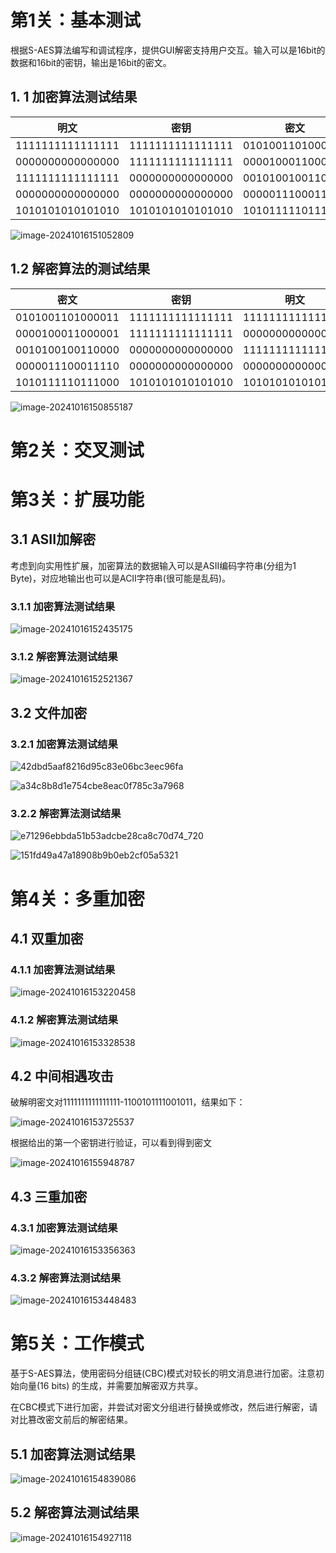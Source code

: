 # 第1关：基本测试

根据S-AES算法编写和调试程序，提供GUI解密支持用户交互。输入可以是16bit的数据和16bit的密钥，输出是16bit的密文。

## 1. 1 加密算法测试结果

|     **明文**     |     **密钥**     |     **密文**     |
| :--------------: | :--------------: | :--------------: |
| 1111111111111111 | 1111111111111111 | 0101001101000011 |
| 0000000000000000 | 1111111111111111 | 0000100011000001 |
| 1111111111111111 | 0000000000000000 | 0010100100110000 |
| 0000000000000000 | 0000000000000000 | 0000011100011110 |
| 1010101010101010 | 1010101010101010 | 1010111110111000 |

![image-20241016151052809](./assets/image-20241016151052809.png)

## 1.2 解密算法的测试结果

|     **密文**     |     **密钥**     |     **明文**     |
| :--------------: | :--------------: | :--------------: |
| 0101001101000011 | 1111111111111111 | 1111111111111111 |
| 0000100011000001 | 1111111111111111 | 0000000000000000 |
| 0010100100110000 | 0000000000000000 | 1111111111111111 |
| 0000011100011110 | 0000000000000000 | 0000000000000000 |
| 1010111110111000 | 1010101010101010 | 1010101010101010 |

![image-20241016150855187](./assets/image-20241016150855187.png)



# 第2关：交叉测试





# 第3关：扩展功能

## 3.1 ASII加解密

考虑到向实用性扩展，加密算法的数据输入可以是ASII编码字符串(分组为1 Byte)，对应地输出也可以是ACII字符串(很可能是乱码)。

### 3.1.1 加密算法测试结果

![image-20241016152435175](./assets/image-20241016152435175.png)

### 3.1.2 解密算法测试结果

![image-20241016152521367](./assets/image-20241016152521367.png)

## 3.2 文件加密

### 3.2.1 加密算法测试结果

![42dbd5aaf8216d95c83e06bc3eec96fa](./assets/42dbd5aaf8216d95c83e06bc3eec96fa.png)

![a34c8b8d1e754cbe8eac0f785c3a7968](./assets/a34c8b8d1e754cbe8eac0f785c3a7968.png)

### 3.2.2 解密算法测试结果

![e71296ebbda51b53adcbe28ca8c70d74_720](./assets/e71296ebbda51b53adcbe28ca8c70d74_720.png)

![151fd49a47a18908b9b0eb2cf05a5321](./assets/151fd49a47a18908b9b0eb2cf05a5321.png)

# 第4关：多重加密

## 4.1 双重加密

### 4.1.1 加密算法测试结果

![image-20241016153220458](./assets/image-20241016153220458.png)

### 4.1.2 解密算法测试结果

![image-20241016153328538](./assets/image-20241016153328538.png)

## 4.2 中间相遇攻击

破解明密文对1111111111111111-1100101111001011，结果如下：

![image-20241016153725537](./assets/image-20241016153725537.png)

根据给出的第一个密钥进行验证，可以看到得到密文

![image-20241016155948787](./../S-DES/assets/image-20241016155948787.png)

## 4.3 三重加密

### 4.3.1 加密算法测试结果

![image-20241016153356363](./assets/image-20241016153356363.png)

### 4.3.2 解密算法测试结果

![image-20241016153448483](./assets/image-20241016153448483.png)



# 第5关：工作模式

基于S-AES算法，使用密码分组链(CBC)模式对较长的明文消息进行加密。注意初始向量(16 bits) 的生成，并需要加解密双方共享。

在CBC模式下进行加密，并尝试对密文分组进行替换或修改，然后进行解密，请对比篡改密文前后的解密结果。

## 5.1 加密算法测试结果

![image-20241016154839086](./assets/image-20241016154839086.png)

## 5.2 解密算法测试结果

![image-20241016154927118](./assets/image-20241016154927118.png)